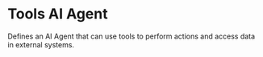 # Tools AI Agent

Defines an AI Agent that can use tools to perform actions and access data in external systems.